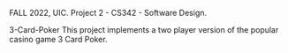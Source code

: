 FALL 2022, UIC.
Project 2 - CS342 - Software Design.

3-Card-Poker
This project implements a two player version of the popular casino game 3 Card Poker.
